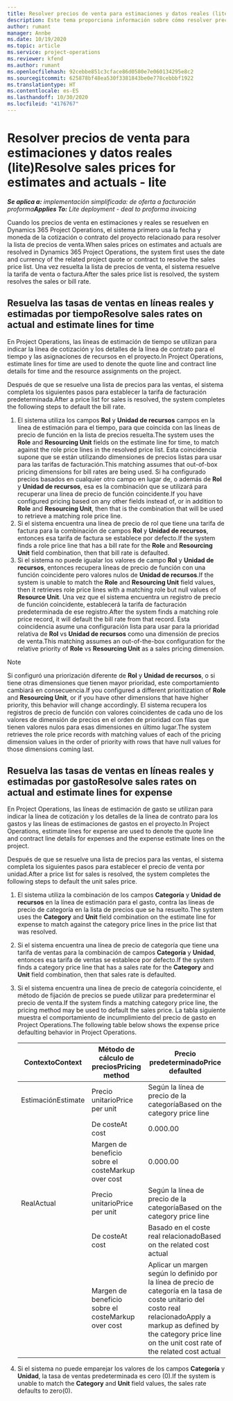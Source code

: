 ```yaml
---
title: Resolver precios de venta para estimaciones y datos reales (lite)
description: Este tema proporciona información sobre cómo resolver precios de venta en estimaciones y reales.
author: rumant
manager: Annbe
ms.date: 10/19/2020
ms.topic: article
ms.service: project-operations
ms.reviewer: kfend
ms.author: rumant
ms.openlocfilehash: 92cebbe851c3cface86d0580e7e060134295e8c2
ms.sourcegitcommit: 625878bf48ea530f3381843be0e778cebbbf1922
ms.translationtype: HT
ms.contentlocale: es-ES
ms.lasthandoff: 10/30/2020
ms.locfileid: "4176767"
---
```

# <a name="resolve-sales-prices-for-estimates-and-actuals---lite"></a><span data-ttu-id="22c12-103">Resolver precios de venta para estimaciones y datos reales (lite)</span><span class="sxs-lookup"><span data-stu-id="22c12-103">Resolve sales prices for estimates and actuals - lite</span></span>

<span data-ttu-id="22c12-104">_**Se aplica a:** implementación simplificada: de oferta a facturación proforma_</span><span class="sxs-lookup"><span data-stu-id="22c12-104">_**Applies To:** Lite deployment - deal to proforma invoicing_</span></span>

<span data-ttu-id="22c12-105">Cuando los precios de venta en estimaciones y reales se resuelven en Dynamics 365 Project Operations, el sistema primero usa la fecha y moneda de la cotización o contrato del proyecto relacionado para resolver la lista de precios de venta.</span><span class="sxs-lookup"><span data-stu-id="22c12-105">When sales prices on estimates and actuals are resolved in Dynamics 365 Project Operations, the system first uses the date and currency of the related project quote or contract to resolve the sales price list.</span></span> <span data-ttu-id="22c12-106">Una vez resuelta la lista de precios de venta, el sistema resuelve la tarifa de venta o factura.</span><span class="sxs-lookup"><span data-stu-id="22c12-106">After the sales price list is resolved, the system resolves the sales or bill rate.</span></span>

## <a name="resolve-sales-rates-on-actual-and-estimate-lines-for-time"></a><span data-ttu-id="22c12-107">Resuelva las tasas de ventas en líneas reales y estimadas por tiempo</span><span class="sxs-lookup"><span data-stu-id="22c12-107">Resolve sales rates on actual and estimate lines for time</span></span>

<span data-ttu-id="22c12-108">En Project Operations, las líneas de estimación de tiempo se utilizan para indicar la línea de cotización y los detalles de la línea de contrato para el tiempo y las asignaciones de recursos en el proyecto.</span><span class="sxs-lookup"><span data-stu-id="22c12-108">In Project Operations, estimate lines for time are used to denote the quote line and contract line details for time and the resource assignments on the project.</span></span>

<span data-ttu-id="22c12-109">Después de que se resuelve una lista de precios para las ventas, el sistema completa los siguientes pasos para establecer la tarifa de facturación predeterminada.</span><span class="sxs-lookup"><span data-stu-id="22c12-109">After a price list for sales is resolved, the system completes the following steps to default the bill rate.</span></span>

1. <span data-ttu-id="22c12-110">El sistema utiliza los campos **Rol** y **Unidad de recursos** campos en la línea de estimación para el tiempo, para que coincida con las líneas de precio de función en la lista de precios resuelta.</span><span class="sxs-lookup"><span data-stu-id="22c12-110">The system uses the **Role** and **Resourcing Unit** fields on the estimate line for time, to match against the role price lines in the resolved price list.</span></span> <span data-ttu-id="22c12-111">Esta coincidencia supone que se están utilizando dimensiones de precios listas para usar para las tarifas de facturación.</span><span class="sxs-lookup"><span data-stu-id="22c12-111">This matching assumes that out-of-box pricing dimensions for bill rates are being used.</span></span> <span data-ttu-id="22c12-112">Si ha configurado precios basados en cualquier otro campo en lugar de, o además de **Rol** y **Unidad de recursos**, esa es la combinación que se utilizará para recuperar una línea de precio de función coincidente.</span><span class="sxs-lookup"><span data-stu-id="22c12-112">If you have configured pricing based on any other fields instead of, or in addition to **Role** and **Resourcing Unit**, then that is the combination that will be used to retrieve a matching role price line.</span></span>
2. <span data-ttu-id="22c12-113">Si el sistema encuentra una línea de precio de rol que tiene una tarifa de factura para la combinación de campos **Rol** y **Unidad de recursos**, entonces esa tarifa de factura se establece por defecto.</span><span class="sxs-lookup"><span data-stu-id="22c12-113">If the system finds a role price line that has a bill rate for the **Role** and **Resourcing Unit** field combination, then that bill rate is defaulted.</span></span>
3. <span data-ttu-id="22c12-114">Si el sistema no puede igualar los valores de campo **Rol** y **Unidad de recursos**, entonces recupera líneas de precio de función con una función coincidente pero valores nulos de **Unidad de recursos**.</span><span class="sxs-lookup"><span data-stu-id="22c12-114">If the system is unable to match the **Role** and **Resourcing Unit** field values, then it retrieves role price lines with a matching role but null values of **Resource Unit**.</span></span> <span data-ttu-id="22c12-115">Una vez que el sistema encuentra un registro de precio de función coincidente, establecerá la tarifa de facturación predeterminada de ese registro.</span><span class="sxs-lookup"><span data-stu-id="22c12-115">After the system finds a matching role price record, it will default the bill rate from that record.</span></span> <span data-ttu-id="22c12-116">Esta coincidencia asume una configuración lista para usar para la prioridad relativa de **Rol** vs **Unidad de recursos** como una dimensión de precios de venta.</span><span class="sxs-lookup"><span data-stu-id="22c12-116">This matching assumes an out-of-the-box configuration for the relative priority of **Role** vs **Resourcing Unit** as a sales pricing dimension.</span></span>

> [!NOTE]
> <span data-ttu-id="22c12-117">Si configuró una priorización diferente de **Rol** y **Unidad de recursos**, o si tiene otras dimensiones que tienen mayor prioridad, este comportamiento cambiará en consecuencia.</span><span class="sxs-lookup"><span data-stu-id="22c12-117">If you configured a different prioritization of **Role** and **Resourcing Unit**, or if you have other dimensions that have higher priority, this behavior will change accordingly.</span></span> <span data-ttu-id="22c12-118">El sistema recupera los registros de precio de función con valores coincidentes de cada uno de los valores de dimensión de precios en el orden de prioridad con filas que tienen valores nulos para esas dimensiones en último lugar.</span><span class="sxs-lookup"><span data-stu-id="22c12-118">The system retrieves the role price records with matching values of each of the pricing dimension values in the order of priority with rows that have null values for those dimensions coming last.</span></span>

## <a name="resolve-sales-rates-on-actual-and-estimate-lines-for-expense"></a><span data-ttu-id="22c12-119">Resuelva las tasas de ventas en líneas reales y estimadas por gasto</span><span class="sxs-lookup"><span data-stu-id="22c12-119">Resolve sales rates on actual and estimate lines for expense</span></span>

<span data-ttu-id="22c12-120">En Project Operations, las líneas de estimación de gasto se utilizan para indicar la línea de cotización y los detalles de la línea de contrato para los gastos y las líneas de estimaciones de gastos en el proyecto.</span><span class="sxs-lookup"><span data-stu-id="22c12-120">In Project Operations, estimate lines for expense are used to denote the quote line and contract line details for expenses and the expense estimate lines on the project.</span></span>

<span data-ttu-id="22c12-121">Después de que se resuelve una lista de precios para las ventas, el sistema completa los siguientes pasos para establecer el precio de venta por unidad.</span><span class="sxs-lookup"><span data-stu-id="22c12-121">After a price list for sales is resolved, the system completes the following steps to default the unit sales price.</span></span>

1. <span data-ttu-id="22c12-122">El sistema utiliza la combinación de los campos **Categoría** y **Unidad de recursos** en la línea de estimación para el gasto, contra las líneas de precio de categoría en la lista de precios que se ha resuelto.</span><span class="sxs-lookup"><span data-stu-id="22c12-122">The system uses the **Category** and **Unit** field combination on the estimate line for expense to match against the category price lines in the price list that was resolved.</span></span>
2. <span data-ttu-id="22c12-123">Si el sistema encuentra una línea de precio de categoría que tiene una tarifa de ventas para la combinación de campos **Categoría** y **Unidad**, entonces esa tarifa de ventas se establece por defecto.</span><span class="sxs-lookup"><span data-stu-id="22c12-123">If the system finds a category price line that has a sales rate for the **Category** and **Unit** field combination, then that sales rate is defaulted.</span></span>
3. <span data-ttu-id="22c12-124">Si el sistema encuentra una línea de precio de categoría coincidente, el método de fijación de precios se puede utilizar para predeterminar el precio de venta.</span><span class="sxs-lookup"><span data-stu-id="22c12-124">If the system finds a matching category price line, the pricing method may be used to default the sales price.</span></span> <span data-ttu-id="22c12-125">La tabla siguiente muestra el comportamiento de incumplimiento del precio de gasto en Project Operations.</span><span class="sxs-lookup"><span data-stu-id="22c12-125">The following table below shows the expense price defaulting behavior in Project Operations.</span></span>

    | <span data-ttu-id="22c12-126">Contexto</span><span class="sxs-lookup"><span data-stu-id="22c12-126">Context</span></span> | <span data-ttu-id="22c12-127">Método de cálculo de precios</span><span class="sxs-lookup"><span data-stu-id="22c12-127">Pricing method</span></span> | <span data-ttu-id="22c12-128">Precio predeterminado</span><span class="sxs-lookup"><span data-stu-id="22c12-128">Price defaulted</span></span> |
    | --- | --- | --- |
    | <span data-ttu-id="22c12-129">Estimación</span><span class="sxs-lookup"><span data-stu-id="22c12-129">Estimate</span></span> | <span data-ttu-id="22c12-130">Precio unitario</span><span class="sxs-lookup"><span data-stu-id="22c12-130">Price per unit</span></span> | <span data-ttu-id="22c12-131">Según la línea de precio de la categoría</span><span class="sxs-lookup"><span data-stu-id="22c12-131">Based on the category price line</span></span> |
    | &nbsp; | <span data-ttu-id="22c12-132">De coste</span><span class="sxs-lookup"><span data-stu-id="22c12-132">At cost</span></span> | <span data-ttu-id="22c12-133">0.00</span><span class="sxs-lookup"><span data-stu-id="22c12-133">0.00</span></span> |
    | &nbsp; | <span data-ttu-id="22c12-134">Margen de beneficio sobre el coste</span><span class="sxs-lookup"><span data-stu-id="22c12-134">Markup over cost</span></span> | <span data-ttu-id="22c12-135">0.00</span><span class="sxs-lookup"><span data-stu-id="22c12-135">0.00</span></span> |
    | <span data-ttu-id="22c12-136">Real</span><span class="sxs-lookup"><span data-stu-id="22c12-136">Actual</span></span> | <span data-ttu-id="22c12-137">Precio unitario</span><span class="sxs-lookup"><span data-stu-id="22c12-137">Price per unit</span></span> | <span data-ttu-id="22c12-138">Según la línea de precio de la categoría</span><span class="sxs-lookup"><span data-stu-id="22c12-138">Based on the category price line</span></span> |
    | &nbsp; | <span data-ttu-id="22c12-139">De coste</span><span class="sxs-lookup"><span data-stu-id="22c12-139">At cost</span></span> | <span data-ttu-id="22c12-140">Basado en el coste real relacionado</span><span class="sxs-lookup"><span data-stu-id="22c12-140">Based on the related cost actual</span></span> |
    | &nbsp; | <span data-ttu-id="22c12-141">Margen de beneficio sobre el coste</span><span class="sxs-lookup"><span data-stu-id="22c12-141">Markup over cost</span></span> | <span data-ttu-id="22c12-142">Aplicar un margen según lo definido por la línea de precio de categoría en la tasa de coste unitario del costo real relacionado</span><span class="sxs-lookup"><span data-stu-id="22c12-142">Apply a markup as defined by the category price line on the unit cost rate of the related cost actual</span></span> |

4. <span data-ttu-id="22c12-143">Si el sistema no puede emparejar los valores de los campos **Categoría** y **Unidad**, la tasa de ventas predeterminada es cero (0).</span><span class="sxs-lookup"><span data-stu-id="22c12-143">If the system is unable to match the **Category** and **Unit** field values, the sales rate defaults to zero(0).</span></span>
